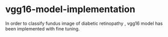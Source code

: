 # vgg16-model-implementation
In order to classify fundus image of diabetic retinopathy , vgg16 model has been implemented with fine tuning.
